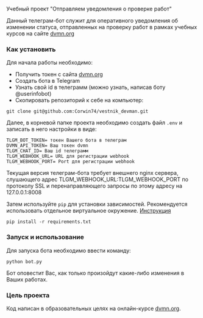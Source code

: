 Учебный проект "Отправляем уведомления о проверке работ"

Данный телеграм-бот служит для оперативного уведомления об изменении статуса, отправленных на проверку работ в рамках учебных курсов на сайте [dvmn.org](https://dvmn.org/)

### Как установить

Для начала работы необходимо:

- Получить токен с сайта [dvmn.org](https://dvmn.org/api/docs/)
- Cоздать бота в Telegram
- Узнать свой id в телеграмм (можно узнать, написав боту @userinfobot)
- Скопировать репозиторий к себе на компьютер:

```
git clone git@github.com:Corwin74/vestnik_devman.git
```

Далее, в корневой папке проекта необходимо создать файл `.env` и записать в него настройки в виде:

```
TLGM_BOT_TOKEN= токен Вашего бота в телеграм
DVMN_API_TOKEN= Ваш токен dvmn
TLGM_CHAT_ID= Ваш id телеграмм
TLGM_WEBHOOK_URL= URL для регистрации webhook 
TLGM_WEBHOOK_PORT= Port для регистрации webhook
```
Текущая версия телеграм-бота требует внешнего nginx сервера, слушающего адрес TLGM_WEBHOOK_URL:TLGM_WEBHOOK_PORT
по протоколу SSL и перенаправляющего запросы по этому адресу на 127.0.0.1:8008

Затем используйте `pip` для установки зависимостей. Рекомендуется использовать отдельное виртуальное окружение.
[Инструкция](https://dvmn.org/encyclopedia/pip/pip_virtualenv/)


```
pip install -r requirements.txt
```

### Запуск и использование
Для запуска бота необходимо ввести команду:
```
python bot.py
```
Бот оповестит Вас, как только произойдут какие-либо изменения в Ваших работах.

### Цель проекта

Код написан в образовательных целях на онлайн-курсе [dvmn.org](https://dvmn.org/).